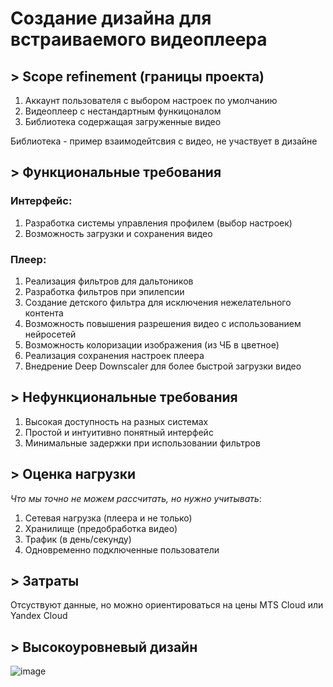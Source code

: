 # Создание дизайна для встраиваемого видеоплеера

## > Scope refinement (границы проекта)

1. Аккаунт пользователя с выбором настроек по умолчанию
2. Видеоплеер с нестандартным функицоналом
3. Библиотека содержащая загруженные видео

Библиотека - пример взаимодейтсвия с видео, не участвует в дизайне

## > Функциональные требования
### Интерфейс:
1. Разработка системы управления профилем (выбор настроек)
2. Возможность загрузки и сохранения видео

### Плеер:
1. Реализация фильтров для дальтоников
2. Разработка фильтров при эпилепсии
3. Создание детского фильтра для исключения нежелательного контента
4. Возможность повышения разрешения видео с использованием нейросетей
5. Возможность колоризации изображения (из ЧБ в цветное)
6. Реализация сохранения настроек плеера
7. Внедрение Deep Downscaler для более быстрой загрузки видео

## > Нефункциональные требования
1. Высокая доступность на разных системах
2. Простой и интуитивно понятный интерфейс
3. Минимальные задержки при использовании фильтров

## > Оценка нагрузки
*Что мы точно не можем рассчитать, но нужно учитывать*:
1. Сетевая нагрузка (плеера и не только)
2. Хранилище (предобработка видео)
3. Трафик (в день/секунду)
4. Одновременно подключенные пользователи

## > Затраты
Отсуствуют данные, но можно ориентироваться на цены MTS Cloud или Yandex Cloud

## > Высокоуровневый дизайн
![image](https://user-images.githubusercontent.com/52196169/227626523-1f5b11e3-d8e6-41e6-9751-9cc947af6822.png)
